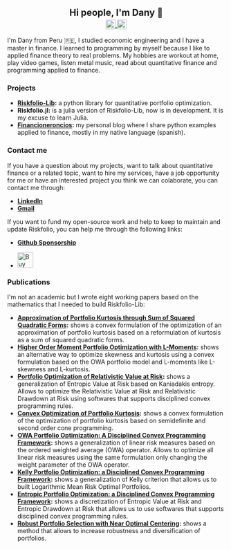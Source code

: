 <h2 align="center"> Hi people, I'm Dany 👋
<br>
<a href="https://www.linkedin.com/in/dany-cajas/" target="_blank">
  <img align="center" alt="Dany Cajas @LinkedIn" width="22px" src="https://cdn.jsdelivr.net/npm/simple-icons@v3/icons/linkedin.svg" />
</a>
  <a href="mailto:dcajasn@gmail.com" target="_blank">
  <img align="center" alt="Dany Cajas @Mail" width="22px" src="https://cdn.jsdelivr.net/npm/simple-icons@v3/icons/gmail.svg" />
</a>
</h2>

I'm Dany from Peru 🇵🇪, I studied economic engineering and I have a master in finance. I learned to programming by myself because I like to applied finance theory to real problems. My hobbies are workout at home, play video games, listen metal music, read about quantitative finance and programming applied to finance.

### Projects

- __[Riskfolio-Lib](https://github.com/dcajasn/Riskfolio-Lib):__ a python library for quantitative portfolio optimization.
- __Riskfolio.jl:__ is a julia version of Riskfolio-Lib, now is in development. It is my excuse to learn Julia.
- __[Financioneroncios](http://financioneroncios.wordpress.com/):__ my personal blog where I share python examples applied to finance, mostly in my native language (spanish).

### Contact me

If you have a question about my projects, want to talk about quantitative finance or a related topic, want to hire my services, have a job opportunity for me or have an interested project you think we can colaborate, you can contact me through:

- __[LinkedIn](https://www.linkedin.com/in/dany-cajas/)__
- __[Gmail](dcajasn@gmail.com)__

If you want to fund my open-source work and help to keep to maintain and update Riskfolio, you can help me through the following links:

- __[Github Sponsorship](https://github.com/sponsors/dcajasn)__

- <a href='https://ko-fi.com/B0B833SXD' target='_blank'><img height='36' style='border:0px;height:36px;' src='https://cdn.ko-fi.com/cdn/kofi1.png?v=2' border='0' alt='Buy Me a Coffee at ko-fi.com' /></a>

### Publications

I'm not an academic but I wrote eight working papers based on the mathematics that I needed to build Riskfolio-Lib:

- __[Approximation of Portfolio Kurtosis through Sum of Squared Quadratic Forms](https://papers.ssrn.com/sol3/papers.cfm?abstract_id=4472793):__ shows a convex formulation of the optimization of an approximation of portfolio kurtosis based on a reformulation of kurtosis as a sum of squared quadratic forms.
- __[Higher Order Moment Portfolio Optimization with L-Moments](https://papers.ssrn.com/sol3/papers.cfm?abstract_id=4393155):__ shows an alternative way to optimize skewness and kurtosis using a convex formulation based on the OWA portfolio model and L-moments like L-skewness and L-kurtosis.
- __[Portfolio Optimization of Relativistic Value at Risk](https://papers.ssrn.com/sol3/papers.cfm?abstract_id=4378498):__ shows a generalization of Entropic Value at Risk based on Kaniadakis entropy. Allows to optimize the Relativistic Value at Risk and Relativistic Drawdown at Risk using softwares that supports disciplined convex programming rules.
- __[Convex Optimization of Portfolio Kurtosis](https://papers.ssrn.com/sol3/papers.cfm?abstract_id=4202967):__ shows a convex formulation of the optimization of portfolio kurtosis based on semidefinite and second order cone programming.
- __[OWA Portfolio Optimization: A Disciplined Convex Programming Framework](https://papers.ssrn.com/sol3/papers.cfm?abstract_id=3988927):__ shows a generalization of linear risk measures based on the ordered weighted average (OWA) operator. Allows to optimize all linear risk measures using the same formulation only changing the weight parameter of the OWA operator.
- __[Kelly Portfolio Optimization: a Disciplined Convex Programming Framework](https://papers.ssrn.com/sol3/papers.cfm?abstract_id=3833617):__ shows a generalization of Kelly criterion that allows us to built Logarithmic Mean Risk Optimal Portfolios.
- __[Entropic Portfolio Optimization: a Disciplined Convex Programming Framework](https://papers.ssrn.com/sol3/papers.cfm?abstract_id=3792520):__ shows a discretization of Entropic Value at Risk and Entropic Drawdown at Risk that allows us to use softwares that supports disciplined convex programming rules.
- __[Robust Portfolio Selection with Near Optimal Centering](https://papers.ssrn.com/sol3/papers.cfm?abstract_id=3572435):__ shows a method that allows to increase robustness and diversification of portfolios.

